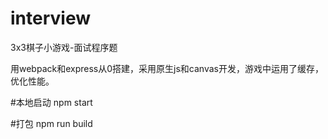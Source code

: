 # interview
3x3棋子小游戏-面试程序题

用webpack和express从0搭建，采用原生js和canvas开发，游戏中运用了缓存，优化性能。

#本地启动
npm start

#打包
npm run build


